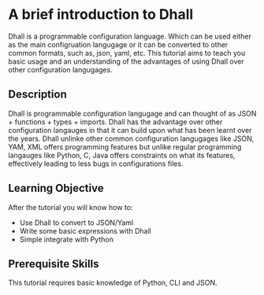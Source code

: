 # A brief introduction to Dhall

Dhall is a programmable configuration language. Which can be used either as the main configruation langugage or it can be converted to other common formats, such as, json, yaml, etc. This tutorial aims to teach you basic usage and an understanding of the advantages of using Dhall over other configuration langugages.

## Description
<!--- 
Configuration langugage should be 
easy to read
structured syntax

Config tends to get very big in big projects

The disadvantage of using them with Python or js is that there can side effects, loops which do not termiante in the config, basically hard to know what is going since there is a lack of constraint.

other config lang

S-expression - Can create very hard to understand expressions

XML - No programming features

json - no comments, no programming features, no schema 
pros - tight syntax, easy to read, readabale for newcomers

yaml - Well documented security concerns, hard to organize large files, no programmable controls
pros - very clean syntax, no delimiters (nice for small configs)

Dhall 
clean syntax for small configs
more progammable features for larger/complex configs

Uses list like regular programming lang - no mixed types
Different types

haskell and scala types not
java and c types (good apparently..)

Types are also autoinferred

Conditional statement -- if statement

dhall-to-bash
dhall-to-nix
--->
Dhall is programmable configuration langugage and can thought of as JSON + functions + types + imports. Dhall has the advantage over other configuration langauges in that it can build upon what has been learnt over the years. Dhall unlinke other common configuration langugages like JSON, YAM, XML offers programming features but unlike regular programming langauges like Python, C, Java offers constraints on what its features, effectively leading to less bugs in configurations files.


## Learning Objective

After the tutorial you will know how to:

- Use Dhall to convert to JSON/Yaml
- Write some basic expressions with Dhall
- Simple integrate with Python

## Prerequisite Skills

This tutorial requires basic knowledge of Python, CLI and JSON.


